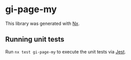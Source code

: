 # gi-page-my

This library was generated with [Nx](https://nx.dev).

## Running unit tests

Run `nx test gi-page-my` to execute the unit tests via [Jest](https://jestjs.io).
